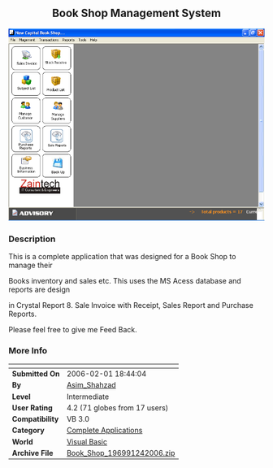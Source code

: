 ﻿<div align="center">

## Book Shop Management System

<img src="PIC2006242210121915.gif">
</div>

### Description

This is a complete application that was designed for a Book Shop to manage their

Books inventory and sales etc. This uses the MS Acess database and reports are design

in Crystal Report 8. Sale Invoice with Receipt, Sales Report and Purchase Reports.

Please feel free to give me Feed Back.
 
### More Info
 


<span>             |<span>
---                |---
**Submitted On**   |2006-02-01 18:44:04
**By**             |[Asim\_Shahzad](https://github.com/Planet-Source-Code/PSCIndex/blob/master/ByAuthor/asim-shahzad.md)
**Level**          |Intermediate
**User Rating**    |4.2 (71 globes from 17 users)
**Compatibility**  |VB 3\.0
**Category**       |[Complete Applications](https://github.com/Planet-Source-Code/PSCIndex/blob/master/ByCategory/complete-applications__1-27.md)
**World**          |[Visual Basic](https://github.com/Planet-Source-Code/PSCIndex/blob/master/ByWorld/visual-basic.md)
**Archive File**   |[Book\_Shop\_196991242006\.zip](https://github.com/Planet-Source-Code/asim-shahzad-book-shop-management-system__1-64222/archive/master.zip)








